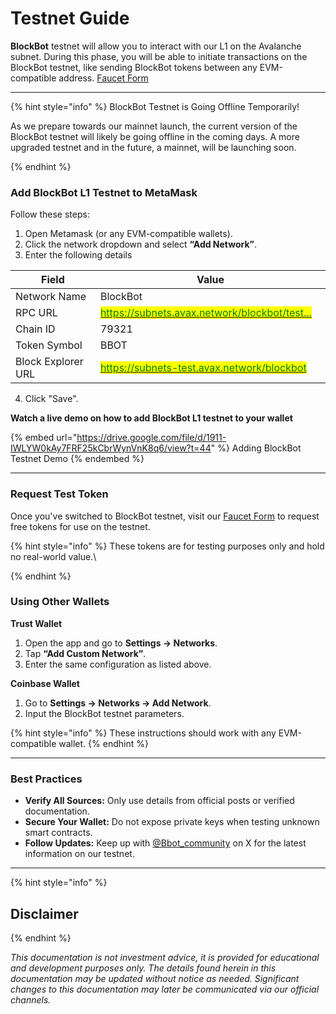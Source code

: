 # Testnet Guide

**BlockBot** testnet will allow you to interact with our L1 on the Avalanche subnet. During this phase, you will be able to initiate transactions on the BlockBot testnet, like sending BlockBot tokens between any EVM-compatible address.
[Faucet Form](https://x.com/Bbot_community/status/1937624599820226946)


***

{% hint style="info" %}
BlockBot Testnet is Going Offline Temporarily!

As we prepare towards our mainnet launch, the current version of the BlockBot testnet will likely be going offline in the coming days. A more upgraded testnet and in the future, a mainnet, will be launching soon.


{% endhint %}

### Add BlockBot L1 Testnet to MetaMask

Follow these steps:

1. Open Metamask (or any EVM-compatible wallets).
2. Click the network dropdown and select **“Add Network”**.
3. Enter the following details

<table><thead><tr><th width="171">Field</th><th width="365">Value</th></tr></thead><tbody><tr><td>Network Name</td><td>BlockBot</td></tr><tr><td>RPC URL</td><td><a href="https://subnets.avax.network/blockbot/testnet/rpc"><mark style="color:green;">https://subnets.avax.network/blockbot/test...</mark></a></td></tr><tr><td>Chain ID</td><td>79321</td></tr><tr><td>Token Symbol</td><td>BBOT</td></tr><tr><td>Block Explorer URL</td><td><a href="https://subnets-test.avax.network/blockbot"><mark style="color:green;">https://subnets-test.avax.network/blockbot</mark></a></td></tr></tbody></table>

4. Click "Save".



**Watch a live demo on how to add BlockBot L1 testnet to your wallet**

{% embed url="https://drive.google.com/file/d/1911-IWLYW0kAy7FRF25kCbrWynVnK8q6/view?t=44" %}
Adding BlockBot Testnet Demo
{% endembed %}



***

### Request Test Token <a href="#request-test-token" id="request-test-token"></a>

Once you've switched to BlockBot testnet, visit our [Faucet Form](https://tally.so/r/3qgAJg) to request free tokens for use on the testnet.

{% hint style="info" %}
These tokens are for testing purposes only and hold no real-world value.\

{% endhint %}

### Using Other Wallets <a href="#using-other-wallets" id="using-other-wallets"></a>

**Trust Wallet**

1. Open the app and go to **Settings → Networks**.
2. Tap **“Add Custom Network”**.
3. Enter the same configuration as listed above.

**Coinbase Wallet**

1. Go to **Settings → Networks → Add Network**.
2. Input the BlockBot testnet parameters.

{% hint style="info" %}
These instructions should work with any EVM-compatible wallet.
{% endhint %}

***

### Best Practices <a href="#best-practices" id="best-practices"></a>

* **Verify All Sources:** Only use details from official posts or verified documentation.
* **Secure Your Wallet:** Do not expose private keys when testing unknown smart contracts.
* **Follow Updates:** Keep up with [@Bbot\_community](https://x.com/Bbot_community) on X for the latest information on our testnet.

***

{% hint style="info" %}
## Disclaimer
{% endhint %}

_This documentation is not investment advice, it is provided for educational and development purposes only. The details found herein in this documentation may be updated without notice as needed. Significant changes to this documentation may later be communicated via our official channels._
